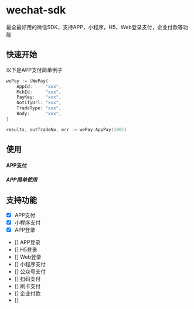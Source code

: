 # wechat-sdk
最全最好用的微信SDK，支持APP，小程序，H5，Web登录支付，企业付款等功能

## 快速开始
以下是APP支付简单例子
```go
wePay := &WePay{
	AppId:     "xxx",
	MchId:     "xxx",
	PayKey:    "xxx",
	NotifyUrl: "xxx",
	TradeType: "xxx",
	Body:      "xxx",
}

results, outTradeNo, err := wePay.AppPay(100))
```

## 使用


#### APP支付

##### APP简单使用

## 支持功能

- [x] APP支付
- [x] 小程序支付
- [x] APP登录
- [] APP登录
- [] H5登录
- [] Web登录
- [] 小程序支付
- [] 公众号支付
- [] 扫码支付
- [] 刷卡支付
- [] 企业付款
- []